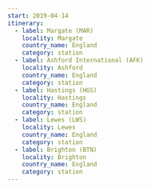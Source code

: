 ```yaml
---
start: 2019-04-14
itinerary:
  - label: Margate (MAR)
    locality: Margate
    country_name: England
    category: station
  - label: Ashford International (AFK)
    locality: Ashford
    country_name: England
    category: station
  - label: Hastings (HGS)
    locality: Hastings
    country_name: England
    category: station
  - label: Lewes (LWS)
    locality: Lewes
    country_name: England
    category: station
  - label: Brighton (BTN)
    locality: Brighton
    country_name: England
    category: station
---
```

